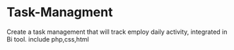 # Task-Managment
Create a task management that will track employ daily activity, integrated in Bi tool.
include php,css,html
